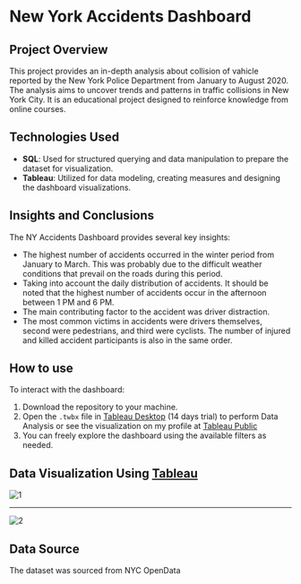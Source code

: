  # New York Accidents Dashboard
 
## Project Overview
This project provides an in-depth analysis about collision of vahicle reported by the New York Police Department from January to August 2020. The analysis aims to uncover trends and patterns in traffic collisions in New York City. It is an educational project designed to reinforce knowledge from online courses.

## Technologies Used
- **SQL**: Used for structured querying and data manipulation to prepare the dataset for visualization.
- **Tableau**: Utilized for data modeling, creating measures and designing the dashboard visualizations.

## Insights and Conclusions
The NY Accidents Dashboard provides several key insights:
- The highest number of accidents occurred in the winter period from January to March. This was probably due to the difficult weather conditions that prevail on the roads during this period.
- Taking into account the daily distribution of accidents. It should be noted that the highest number of accidents occur in the afternoon between 1 PM and 6 PM.
- The main contributing factor to the accident was driver distraction.
- The most common victims in accidents were drivers themselves, second were pedestrians, and third were cyclists. The number of injured and killed accident participants is also in the same order.

## How to use
To interact with the dashboard:
1. Download the repository to your machine.
2. Open the `.twbx` file in [Tableau Desktop](https://www.tableau.com/products/desktop/download) (14 days trial) to perform Data Analysis or see the visualization on my profile at [Tableau Public](https://public.tableau.com/app/profile/patryk.sadowski/vizzes)
3. You can freely explore the dashboard using the available filters as needed.

## Data Visualization Using [Tableau](https://public.tableau.com/app/profile/patryk.sadowski/viz/NYAccidentsDashboard/VictimsDetails)

![1](https://github.com/user-attachments/assets/2889ac3d-634c-4071-9996-c8f8bda8657e)

---------------------------------------------------------------------------------------
![2](https://github.com/user-attachments/assets/af4c20f8-6488-4605-833c-32cc15e9aa62)

## Data Source

The dataset was sourced from NYC OpenData
